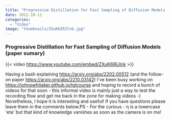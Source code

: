 ```yaml
---
title: "Progressive Distillation for Fast Sampling of Diffusion Models (paper sumary)"
date: 2022-10-11
categories: 
  - "Video"
image: "thumbnails/ZXuK6IRJlnk.jpg"
---
```


### Progressive Distillation for Fast Sampling of Diffusion Models (paper sumary)

{{< video https://www.youtube.com/embed/ZXuK6IRJlnk >}}

Having a bash explaining https://arxiv.org/abs/2202.00512 (and the follow-on paper https://arxiv.org/abs/2210.03142) I've been busy working on https://johnowhitaker.github.io/tglcourse and hoping to record a bunch of videos for that soon - this informal video is mainly just a way to test the recording flow and get me back in the zone for making videos  -) Nonetheless, I hope it is interesting and useful! If you have questions please leave them in the comments below.PS - For the curious - η is a lowercase 'eta' but that kind of knowledge vanishes as soon as the camera is on me!
